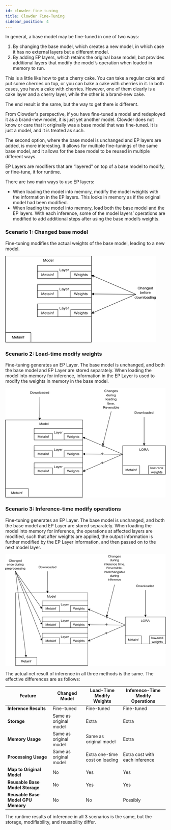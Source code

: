 ```yaml
---
id: clowder-fine-tuning
title: Clowder Fine-Tuning
sidebar_position: 4
---
```

In general, a base model may be fine-tuned in one of two ways:

1. By changing the base model, which creates a new model, in which case it has no external layers but a different model.
2. By adding EP layers, which retains the original base model, but provides additional layers that modify the model’s operation when loaded in memory to run.

This is a little like how to get a cherry cake. You can take a regular cake and put some
cherries on top, or you can bake a cake with cherries in it. In both cases, you have a cake with cherries. However, one of them clearly is a cake layer and a cherry layer, while
the other is a brand-new cake.

The end result is the same, but the way to get there is different.

From Clowder's perspective, if you have fine-tuned a model and redeployed it as a brand-new
model, it is just yet another model. Clowder does not know or care that it originally was a base model that was fine-tuned. It is just a model, and it is treated as such.

The second option, where the base model is unchanged and EP layers are added, is more interesting. It allows for multiple fine-tunings of the same base model, and it allows for the base model to be reused in multiple different ways.

EP Layers are modifiers that are “layered” on top of a base model to modify, or fine-tune, it for runtime.

There are two main ways to use EP layers:

* When loading the model into memory, modify the model weights with the information in the EP layers. This looks in memory as if the original model had been modified.
* When loading the model into memory, load both the base model and the EP layers. With each inference, some of the model layers’ operations are modified to add additional steps after using the base model’s weights.

### Scenario 1: Changed base model
Fine-tuning modifies the actual weights of the base model, leading to a new model.

![Scenario 1](/img/scenario1.png)

### Scenario 2: Load-time modify weights
Fine-tuning generates an EP Layer. The base model is unchanged, and both the base model and EP Layer are stored separately. When loading the model into memory for inference, information in the EP Layer is used to modify the weights in memory in the base model.
    
![Scenario 2](/img/scenario2.png)

### Scenario 3: Inference-time modify operations
Fine-tuning generates an EP Layer. The base model is unchanged, and both the base model and EP Layer are stored separately. When loading the model into memory for inference, the operations at affected layers are modified, such that after weights are applied, the output information is further modified by the EP Layer information, and then passed on to the next model layer.

![Scenario 3](/img/scenario3.png)

The actual net result of inference in all three methods is the same. The effective differences are as follows:

| Feature                        | Changed Model            | Load-Time Modify Weights     | Inference-Time Modify Operations |
|--------------------------------|--------------------------|------------------------------|-----------------------------------|
| **Inference Results**          | Fine-tuned               | Fine-tuned                   | Fine-tuned                        |
| **Storage**                    | Same as original model   | Extra                        | Extra                             |
| **Memory Usage**               | Same as original model   | Same as original model       | Extra                             |
| **Processing Usage**           | Same as original model   | Extra one-time cost on loading | Extra cost with each inference   |
| **Map to Original Model**      | No                       | Yes                          | Yes                               |
| **Reusable Base Model Storage**| No                       | Yes                          | Yes                               |
| **Reusable Base Model GPU Memory** | No                   | No                           | Possibly                          |

The runtime results of inference in all 3 scenarios is the same, but the storage, modifiability, and reusability differ.
